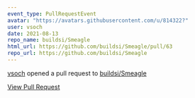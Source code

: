 ```yaml
---
event_type: PullRequestEvent
avatar: "https://avatars.githubusercontent.com/u/814322?"
user: vsoch
date: 2021-08-13
repo_name: buildsi/Smeagle
html_url: https://github.com/buildsi/Smeagle/pull/63
repo_url: https://github.com/buildsi/Smeagle
---
```


<a href='https://github.com/vsoch' target='_blank'>vsoch</a> opened a pull request to <a href='https://github.com/buildsi/Smeagle' target='_blank'>buildsi/Smeagle</a>

<a href='https://github.com/buildsi/Smeagle/pull/63' target='_blank'>View Pull Request</a>